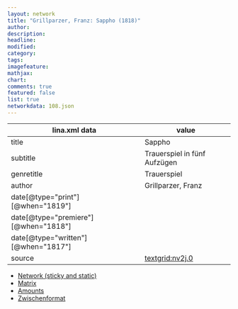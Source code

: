 ```yaml
---
layout: network
title: "Grillparzer, Franz: Sappho (1818)"
author:
description:
headline:
modified:
category:
tags:
imagefeature: 
mathjax: 
chart: 
comments: true
featured: false
list: true
networkdata: 108.json
---
```

lina.xml data  | value
------------- | -------------
title|Sappho
subtitle|Trauerspiel in fünf Aufzügen
genretitle|Trauerspiel
author|Grillparzer, Franz
date[@type="print"][@when="1819"]|
date[@type="premiere"][@when="1818"]|
date[@type="written"][@when="1817"]|
source|[textgrid:nv2j.0](https://textgridlab.org/1.0/tgcrud-public/rest/textgrid:nv2j.0/data)



* [Network (sticky and static)](/linas/network108)
* [Matrix](/linas/matrix108)
* [Amounts](/linas/amount108)
* [Zwischenformat](/linas/lina108 )
